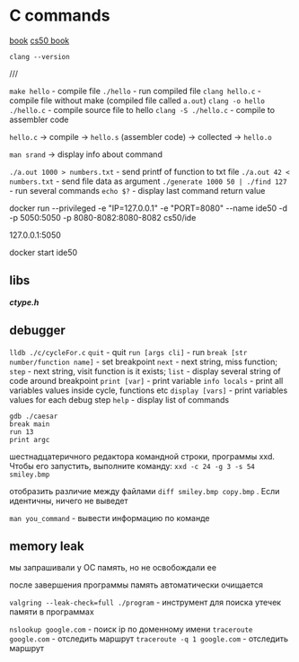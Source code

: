 # C commands

[book](http://cpp.com.ru/kr_cbook/ch1kr.html#p11)
[cs50 book](https://cdn.cs50.net/2015/fall/psets/1/hacker1/hacker1.html)

`clang --version`

///

`make hello` - compile file
`./hello` - run compiled file
`clang hello.c` - compile file without make (compiled file called `a.out`)
`clang -o hello ./hello.c` - compile source file to hello
`clang -S ./hello.c` - compile to assembler code

`hello.c` -> compile -> `hello.s` (assembler code) -> collected -> `hello.o`

`man srand` -> display info about command

`./a.out 1000 > numbers.txt` - send printf of function to txt file
`./a.out 42 < numbers.txt` - send file data as argument
`./generate 1000 50 | ./find 127` - run several commands
`echo $?` - display last command return value

<!--  -->

docker run --privileged -e "IP=127.0.0.1" -e "PORT=8080" --name ide50 -d -p 5050:5050 -p 8080-8082:8080-8082 cs50/ide

127.0.0.1:5050

docker start ide50

## libs

***ctype.h***

## debugger

`lldb ./c/cycleFor.c`
`quit` - quit
`run [args cli]` - run
`break [str number/function name]` - set breakpoint
`next` - next string, miss function;
`step` - next string, visit function is it exists;
`list` - display several string of code around breakpoint
`print [var]` - print variable
`info locals` - print all variables values inside cycle, functions etc
`display [vars]` - print variables values for each debug step
`help` - display list of commands

```lldb
gdb ./caesar
break main
run 13
print argc
```

шестнадцатеричного редактора командной строки, программы xxd. Чтобы его запустить, выполните команду: `xxd -c 24 -g 3 -s 54 smiley.bmp`

отобразить различие между файлами `diff smiley.bmp copy.bmp` . Если идентичны, ничего не выведет

`man you_command` - вывести информацию по команде

## memory leak

мы запрашивали у ОС память, но не освобождали ее

после завершения программы память автоматически очищается

`valgring --leak-check=full ./program` - инструмент для поиска утечек памяти в программах

<!--  -->

`nslookup google.com` - поиск ip по доменному имени
`traceroute google.com` - отследить маршрут
`traceroute -q 1 google.com` - отследить маршрут
